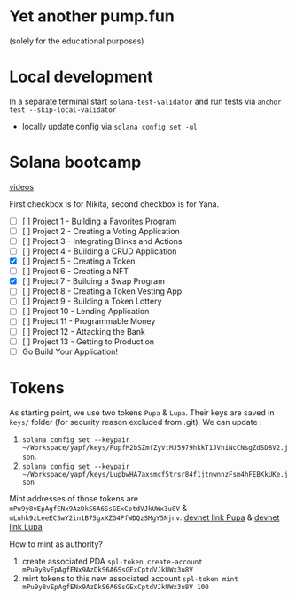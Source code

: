 # Yet another pump.fun

(solely for the educational purposes)

# Local development
In a separate terminal start `solana-test-validator` and run tests via `anchor test --skip-local-validator`
+ locally update config via `solana config set -ul`

# Solana bootcamp
[videos](https://www.youtube.com/watch?v=amAq-WHAFs8)

First checkbox is for Nikita, second checkbox is for Yana.
+ [ ] [ ] Project 1 - Building a Favorites Program
+ [ ] [ ] Project 2 - Creating a Voting Application
+ [ ] [ ] Project 3 - Integrating Blinks and Actions
+ [ ] [ ] Project 4 - Building a CRUD Application
+ [X] [ ] Project 5 - Creating a Token
+ [ ] [ ] Project 6 - Creating a NFT
+ [X] [ ] Project 7 - Building a Swap Program
+ [ ] [ ] Project 8 - Creating a Token Vesting App
+ [ ] [ ] Project 9 - Building a Token Lottery
+ [ ] [ ] Project 10 - Lending Application
+ [ ] [ ] Project 11 - Programmable Money
+ [ ] [ ] Project 12 - Attacking the Bank
+ [ ] [ ] Project 13 - Getting to Production
+ [ ] Go Build Your Application!

# Tokens
As starting point, we use two tokens `Pupa` & `Lupa`. Their keys are saved in `keys/` folder (for security reason excluded from .git). We can update :
1. `solana config set --keypair ~/Workspace/yapf/keys/PupfM2bSZmfZyVtMJ5979hkkT1JVhiNcCNsgZdSD8V2.json`.
2. `solana config set --keypair ~/Workspace/yapf/keys/LupbwHA7axsmcf5trsr84f1jtnwnnzFsm4hFEBKkUKe.json`

Mint addresses of those tokens are `mPu9y8vEpAgfENx9AzDkS6A6SsGExCptdVJkUWx3u8V` & `mLuhk9zLeeECSwY2in1B75gxXZG4PfWDQzSMgY5Njnv`.
[devnet link Pupa](https://explorer.solana.com/address/mPu9y8vEpAgfENx9AzDkS6A6SsGExCptdVJkUWx3u8V?cluster=devnet) & [devnet link Lupa](https://explorer.solana.com/address/mLuhk9zLeeECSwY2in1B75gxXZG4PfWDQzSMgY5Njnv?cluster=devnet)

How to mint as authority?
1. create associated PDA `spl-token create-account mPu9y8vEpAgfENx9AzDkS6A6SsGExCptdVJkUWx3u8V`
2. mint tokens to this new associated account `spl-token mint mPu9y8vEpAgfENx9AzDkS6A6SsGExCptdVJkUWx3u8V 100`